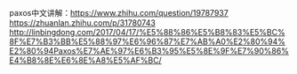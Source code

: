 paxos中文讲解：https://www.zhihu.com/question/19787937   https://zhuanlan.zhihu.com/p/31780743   http://linbingdong.com/2017/04/17/%E5%88%86%E5%B8%83%E5%BC%8F%E7%B3%BB%E5%88%97%E6%96%87%E7%AB%A0%E2%80%94%E2%80%94Paxos%E7%AE%97%E6%B3%95%E5%8E%9F%E7%90%86%E4%B8%8E%E6%8E%A8%E5%AF%BC/
